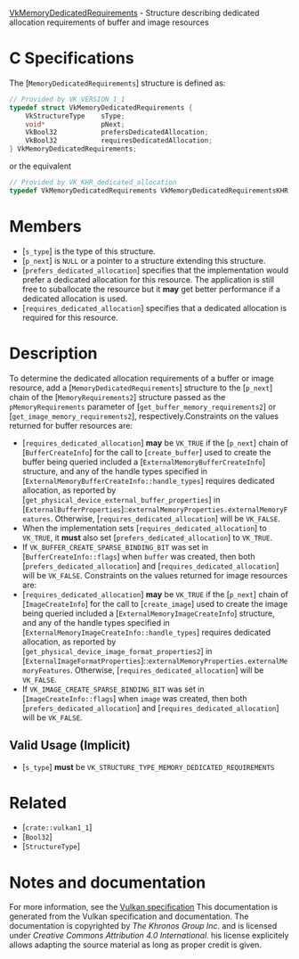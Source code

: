 [VkMemoryDedicatedRequirements](https://www.khronos.org/registry/vulkan/specs/1.3-extensions/man/html/VkMemoryDedicatedRequirements.html) - Structure describing dedicated allocation requirements of buffer and image resources

# C Specifications
The [`MemoryDedicatedRequirements`] structure is defined as:
```c
// Provided by VK_VERSION_1_1
typedef struct VkMemoryDedicatedRequirements {
    VkStructureType    sType;
    void*              pNext;
    VkBool32           prefersDedicatedAllocation;
    VkBool32           requiresDedicatedAllocation;
} VkMemoryDedicatedRequirements;
```
or the equivalent
```c
// Provided by VK_KHR_dedicated_allocation
typedef VkMemoryDedicatedRequirements VkMemoryDedicatedRequirementsKHR;
```

# Members
- [`s_type`] is the type of this structure.
- [`p_next`] is `NULL` or a pointer to a structure extending this structure.
- [`prefers_dedicated_allocation`] specifies that the implementation would prefer a dedicated allocation for this resource. The application is still free to suballocate the resource but it  **may**  get better performance if a dedicated allocation is used.
- [`requires_dedicated_allocation`] specifies that a dedicated allocation is required for this resource.

# Description
To determine the dedicated allocation requirements of a buffer or image
resource, add a [`MemoryDedicatedRequirements`] structure to the
[`p_next`] chain of the [`MemoryRequirements2`] structure passed as the
`pMemoryRequirements` parameter of [`get_buffer_memory_requirements2`]
or [`get_image_memory_requirements2`], respectively.Constraints on the values returned for buffer resources are:
- [`requires_dedicated_allocation`] **may**  be `VK_TRUE` if the [`p_next`] chain of [`BufferCreateInfo`] for the call to [`create_buffer`] used to create the buffer being queried included a [`ExternalMemoryBufferCreateInfo`] structure, and any of the handle types specified in [`ExternalMemoryBufferCreateInfo::handle_types`] requires dedicated allocation, as reported by [`get_physical_device_external_buffer_properties`] in [`ExternalBufferProperties`]::`externalMemoryProperties.externalMemoryFeatures`. Otherwise, [`requires_dedicated_allocation`] will be `VK_FALSE`.
- When the implementation sets [`requires_dedicated_allocation`] to `VK_TRUE`, it  **must**  also set [`prefers_dedicated_allocation`] to `VK_TRUE`.
- If `VK_BUFFER_CREATE_SPARSE_BINDING_BIT` was set in [`BufferCreateInfo::flags`] when `buffer` was created, then both [`prefers_dedicated_allocation`] and [`requires_dedicated_allocation`] will be `VK_FALSE`.
Constraints on the values returned for image resources are:
- [`requires_dedicated_allocation`] **may**  be `VK_TRUE` if the [`p_next`] chain of [`ImageCreateInfo`] for the call to [`create_image`] used to create the image being queried included a [`ExternalMemoryImageCreateInfo`] structure, and any of the handle types specified in [`ExternalMemoryImageCreateInfo::handle_types`] requires dedicated allocation, as reported by [`get_physical_device_image_format_properties2`] in [`ExternalImageFormatProperties`]::`externalMemoryProperties.externalMemoryFeatures`. Otherwise, [`requires_dedicated_allocation`] will be `VK_FALSE`.
- If `VK_IMAGE_CREATE_SPARSE_BINDING_BIT` was set in [`ImageCreateInfo::flags`] when `image` was created, then both [`prefers_dedicated_allocation`] and [`requires_dedicated_allocation`] will be `VK_FALSE`.

## Valid Usage (Implicit)
-  [`s_type`] **must**  be `VK_STRUCTURE_TYPE_MEMORY_DEDICATED_REQUIREMENTS`

# Related
- [`crate::vulkan1_1`]
- [`Bool32`]
- [`StructureType`]

# Notes and documentation
For more information, see the [Vulkan specification](https://www.khronos.org/registry/vulkan/specs/1.3-extensions/html/vkspec.html)
This documentation is generated from the Vulkan specification and documentation.
The documentation is copyrighted by *The Khronos Group Inc.* and is licensed under *Creative Commons Attribution 4.0 International*.
his license explicitely allows adapting the source material as long as proper credit is given.
        